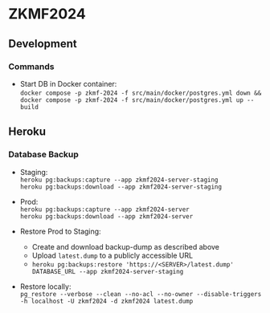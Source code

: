 # ZKMF2024

## Development

### Commands

* Start DB in Docker container:  
  `docker compose -p zkmf-2024 -f src/main/docker/postgres.yml down && docker compose -p zkmf-2024 -f src/main/docker/postgres.yml up --build`

## Heroku

### Database Backup

* Staging:  
  `heroku pg:backups:capture --app zkmf2024-server-staging`  
  `heroku pg:backups:download --app zkmf2024-server-staging`
* Prod:  
  `heroku pg:backups:capture --app zkmf2024-server`  
  `heroku pg:backups:download --app zkmf2024-server`

* Restore Prod to Staging:
    * Create and download backup-dump as described above
    * Upload `latest.dump` to a publicly accessible URL
    * `heroku pg:backups:restore 'https://<SERVER>/latest.dump' DATABASE_URL --app zkmf2024-server-staging`


* Restore locally:  
  `pg_restore --verbose --clean --no-acl --no-owner --disable-triggers -h localhost -U zkmf2024 -d zkmf2024 latest.dump`
